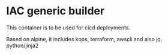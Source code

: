 # IAC generic builder

This container is to be used for cicd deployments. 

Based on alpine, it includes kops, terraform, awscli and also jq, python/jinja2